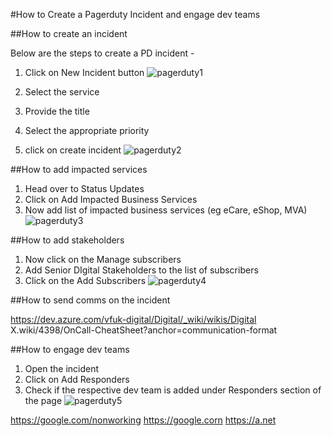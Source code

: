 #How to Create a Pagerduty Incident and engage dev teams

##How to create an incident

Below are the steps to create a PD incident -

1. Click on New Incident button
![pagerduty1](../../assets/how-to-create-PD-incident/pagerduty1.png)

2. Select the service
3. Provide the title
4. Select the appropriate priority
5. click on create incident
![pagerduty2](../../assets/how-to-create-PD-incident/pagerduty2.png)


##How to add impacted services

1. Head over to Status Updates
2. Click on Add Impacted Business Services
3. Now add list of impacted business services (eg eCare, eShop, MVA)
![pagerduty3](../../assets/how-to-create-PD-incident/pagerduty3.png)


##How to add stakeholders

1. Now click on the Manage subscribers
2. Add Senior DIgital Stakeholders to the list of subscribers
3. Click on the Add Subscribers
![pagerduty4](../../assets/how-to-create-PD-incident/pagerduty4.png)


##How to send comms on the incident

https://dev.azure.com/vfuk-digital/Digital/_wiki/wikis/Digital X.wiki/4398/OnCall-CheatSheet?anchor=communication-format

##How to engage dev teams

1. Open the incident
2. Click on Add Responders
3. Check if the respective dev team is added under Responders section of the page
![pagerduty5](../../assets/how-to-create-PD-incident/pagerduty5.png)

https://google.com/nonworking
https://google.corn
https://a.net
